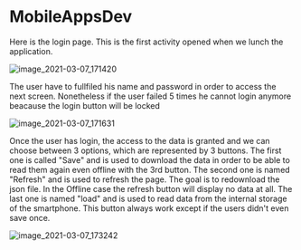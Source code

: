 # MobileAppsDev

Here is the login page. This is the first activity opened when we lunch the application.

![image_2021-03-07_171420](https://user-images.githubusercontent.com/80149866/110246609-8e8f1480-7f68-11eb-8e3f-479dd70557c0.png)


The user have to fullfiled his name and password in order to access the next screen. Nonetheless if the user failed 5 times he cannot login anymore beacause the login button will be locked

![image_2021-03-07_171631](https://user-images.githubusercontent.com/80149866/110246684-dd3cae80-7f68-11eb-8ed0-8f233c58f11a.png)

Once the user has login, the access to the data is granted and we can choose between 3 options, which are represented by 3 buttons.
The first one is called "Save" and is used to download the data in order to be able to read them again even offline with the 3rd button.
The second one is named "Refresh" and is used to refresh the page. The goal is to redownload the json file. In the Offline case the refresh button will display no data at all.
The last one is named "load" and is used to read data from the internal storage of the smartphone. This button always work except if the users didn't even save once.

![image_2021-03-07_173242](https://user-images.githubusercontent.com/80149866/110247161-1fff8600-7f6b-11eb-91ca-1b250c4a9df2.png)

